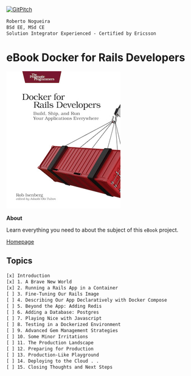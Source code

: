 [![GitPitch](https://gitpitch.com/assets/badge.svg)](https://gitpitch.com/enogrob/ebook-project/master)
```
Roberto Nogueira  
BSd EE, MSd CE
Solution Integrator Experienced - Certified by Ericsson
```
# eBook Docker for Rails Developers

![ebook image](assets/ebook.png)

**About**

Learn everything you need to about the subject of this `eBook` project.

[Homepage](https://pragprog.com/book/ridocker/docker-for-rails-developers)

## Topics
```
[x] Introduction
[x] 1. A Brave New World
[x] 2. Running a Rails App in a Container
[ ] 3. Fine-Tuning Our Rails Image
[ ] 4. Describing Our App Declaratively with Docker Compose
[ ] 5. Beyond the App: Adding Redis
[ ] 6. Adding a Database: Postgres
[ ] 7. Playing Nice with Javascript
[ ] 8. Testing in a Dockerized Environment
[ ] 9. Advanced Gem Management Strategies
[ ] 10. Some Minor Irritations
[ ] 11. The Production Landscape
[ ] 12. Preparing for Production
[ ] 13. Production-Like Playground
[ ] 14. Deploying to the Cloud . .
[ ] 15. Closing Thoughts and Next Steps
```

